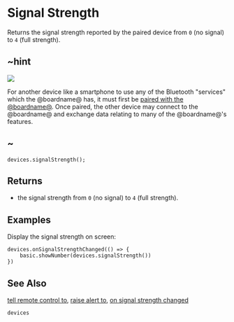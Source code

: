 # Signal Strength

Returns the signal strength reported by the paired device from ``0`` (no signal) to ``4`` (full strength).

## ~hint
![](/static/bluetooth/Bluetooth_SIG.png)

For another device like a smartphone to use any of the Bluetooth "services" which the @boardname@ has, it must first be [paired with the @boardname@](/reference/bluetooth/bluetooth-pairing). Once paired, the other device may connect to the @boardname@ and exchange data relating to many of the @boardname@'s features.

## ~


```sig
devices.signalStrength();
```

## Returns

* the signal strength from ``0`` (no signal) to ``4`` (full strength).

## Examples

Display the signal strength on screen:

```blocks
devices.onSignalStrengthChanged(() => {
    basic.showNumber(devices.signalStrength())
})
```

## See Also

[tell remote control to](/reference/devices/tell-remote-control-to), [raise alert to](/reference/devices/raise-alert-to), [on signal strength changed](/reference/devices/on-signal-strength-changed)

```package
devices
```